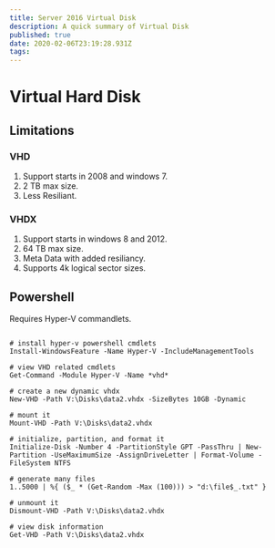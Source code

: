 ```yaml
---
title: Server 2016 Virtual Disk
description: A quick summary of Virtual Disk
published: true
date: 2020-02-06T23:19:28.931Z
tags: 
---
```


# Virtual Hard Disk

## Limitations

### VHD
1. Support starts in 2008 and windows 7.
2. 2 TB max size.
3. Less Resiliant.
 
### VHDX
1. Support starts in windows 8 and 2012.
2. 64 TB max size.
3. Meta Data with added resiliancy.
4. Supports 4k logical sector sizes.


## Powershell

Requires Hyper-V commandlets. 

```

# install hyper-v powershell cmdlets
Install-WindowsFeature -Name Hyper-V -IncludeManagementTools

# view VHD related cmdlets
Get-Command -Module Hyper-V -Name *vhd*

# create a new dynamic vhdx
New-VHD -Path V:\Disks\data2.vhdx -SizeBytes 10GB -Dynamic

# mount it
Mount-VHD -Path V:\Disks\data2.vhdx

# initialize, partition, and format it
Initialize-Disk -Number 4 -PartitionStyle GPT -PassThru | New-Partition -UseMaximumSize -AssignDriveLetter | Format-Volume -FileSystem NTFS

# generate many files
1..5000 | %{ ($_ * (Get-Random -Max (100))) > "d:\file$_.txt" }

# unmount it
Dismount-VHD -Path V:\Disks\data2.vhdx

# view disk information
Get-VHD -Path V:\Disks\data2.vhdx
```
